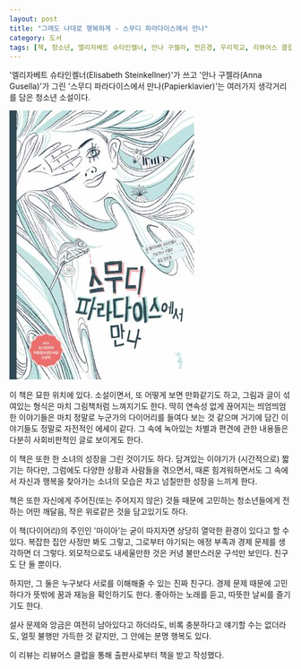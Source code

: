 ```yaml
---
layout: post
title: "그래도 나대로 행복하게 - 스무디 파라다이스에서 만나"
category: 도서
tags: [책, 청소년, 엘리자베트 슈타인켈너, 안나 구젤라, 전은경, 우리학교, 리뷰어스 클럽, 서평]
---
```


'엘리자베트 슈타인켈너(Elisabeth Steinkellner)'가 쓰고
'안나 구젤라(Anna Gusella)'가 그린
'스무디 파라다이스에서 만나(Papierklavier)'는
여러가지 생각거리를 담은 청소년 소설이다.

![표지](/images/papierklavier-book-h480.jpg)

이 책은 묘한 위치에 있다.
소설이면서, 또 어떻게 보면 만화같기도 하고,
그림과 글이 섞여있는 형식은 마치 그림책처럼 느껴지기도 한다.
딱히 연속성 없게 끊어지는 띄엄띄엄한 이야기들은 마치 정말로 누군가의 다이어리를 들여다 보는 것 같으며
거기에 담긴 이야기들도 정말로 자전적인 에세이 같다.
그 속에 녹아있는 차별과 편견에 관한 내용들은 다분히 사회비판적인 글로 보이게도 한다.

이 책은 또한 한 소녀의 성장을 그린 것이기도 하다.
담겨있는 이야기가 (시간적으로) 짧기는 하다만,
그럼에도 다양한 상황과 사람들을 겪으면서,
때론 힘겨워하면서도 그 속에서 자신과 행복을 찾아가는 소녀의 모습은 차고 넘칠만한 성장을 느끼게 한다.

책은 또한 자신에게 주어진(또는 주어지지 않은) 것들 때문에 고민하는 청소년들에게 전하는
어떤 깨달음, 작은 위로같은 것을 담고있기도 하다.

이 책(다이어리)의 주인인 '마이아'는 굳이 따지자면 상당히 열악한 환경이 있다고 할 수 있다.
복잡한 집안 사정만 봐도 그렇고, 그로부터 야기되는 애정 부족과 경제 문제를 생각하면 더 그렇다.
외모적으로도 내세울만한 것은 커녕 불만스러운 구석만 보인다. 친구도 단 둘 뿐이다.

하지만, 그 둘은 누구보다 서로를 이해해줄 수 있는 진짜 친구다.
경제 문제 때문에 고민하다가 뜻밖에 꿈과 재능을 확인하기도 한다.
좋아하는 노래를 듣고, 따뜻한 날씨를 즐기기도 한다.

설사 문제와 앙금은 여전히 남아있다고 하더라도,
비록 충분하다고 얘기할 수는 없더라도,
얼핏 불행만 가득한 것 같지만,
그 안에는 분명 행복도 있다.



<div class="im im-info">
이 리뷰는 리뷰어스 클럽을 통해 출판사로부터 책을 받고 작성했다.
</div>
